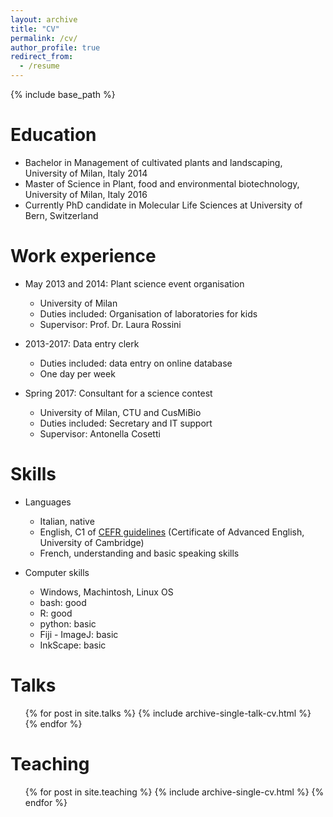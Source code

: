 ```yaml
---
layout: archive
title: "CV"
permalink: /cv/
author_profile: true
redirect_from:
  - /resume
---
```


{% include base_path %}

Education
======
* Bachelor in Management of cultivated plants and landscaping, University of Milan, Italy 2014
* Master of Science in Plant, food and environmental biotechnology, University of Milan, Italy 2016
* Currently PhD candidate in Molecular Life Sciences at University of Bern, Switzerland

Work experience
======
* May 2013 and 2014: Plant science event organisation
  * University of Milan
  * Duties included: Organisation of laboratories for kids
  * Supervisor: Prof. Dr. Laura Rossini
  
* 2013-2017: Data entry clerk
  * Duties included: data entry on online database
  * One day per week
  
* Spring 2017: Consultant for a science contest
  * University of Milan, CTU and CusMiBio
  * Duties included: Secretary and IT support
  * Supervisor: Antonella Cosetti


Skills
======
* Languages
  * Italian, native
  * English, C1 of [CEFR guidelines](http://www.coe.int/lang-CEFR) (Certificate of Advanced English, University of Cambridge)
  * French, understanding and basic speaking skills
  
* Computer skills
  * Windows, Machintosh, Linux OS
  * bash: good
  * R: good
  * python: basic
  * Fiji - ImageJ: basic
  * InkScape: basic

<!--Publications
======
  <ul>{% for post in site.publications %}
    {% include archive-single-cv.html %}
  {% endfor %}</ul>
  -->
Talks
======
  <ul>{% for post in site.talks %}
    {% include archive-single-talk-cv.html %}
  {% endfor %}</ul>
  
Teaching
======
  <ul>{% for post in site.teaching %}
    {% include archive-single-cv.html %}
  {% endfor %}</ul>
  
<!--
Service and leadership
======
* Currently signed in to 43 different slack teams
-->
